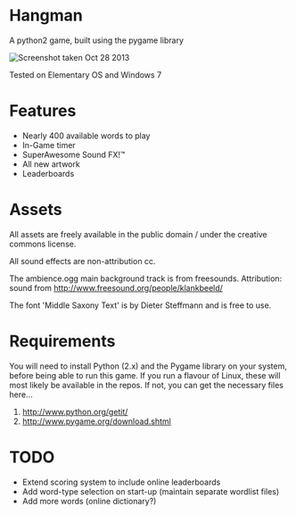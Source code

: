 Hangman
=======

A python2 game, built using the pygame library

![Screenshot taken Oct 28 2013](http://i.imgur.com/sQMOIjF.png)

Tested on Elementary OS and Windows 7

Features
=======

* Nearly 400 available words to play
* In-Game timer
* SuperAwesome Sound FX!™
* All new artwork
* Leaderboards

Assets
=======

All assets are freely available in the public domain / under the creative commons license.

All sound effects are non-attribution cc.

The ambience.ogg main background track is from freesounds.  Attribution: sound from http://www.freesound.org/people/klankbeeld/

The font 'Middle Saxony Text' is by Dieter Steffmann and is free to use.

Requirements
=======

You will need to install Python (2.x) and the Pygame library on your system, before being able to run this game.  If you run a flavour of Linux, these will most likely be available in the repos.  If not, you can get the necessary files here...

1. http://www.python.org/getit/
2. http://www.pygame.org/download.shtml


TODO
=======

* Extend scoring system to include online leaderboards
* Add word-type selection on start-up (maintain separate wordlist files)
* Add more words (online dictionary?)
